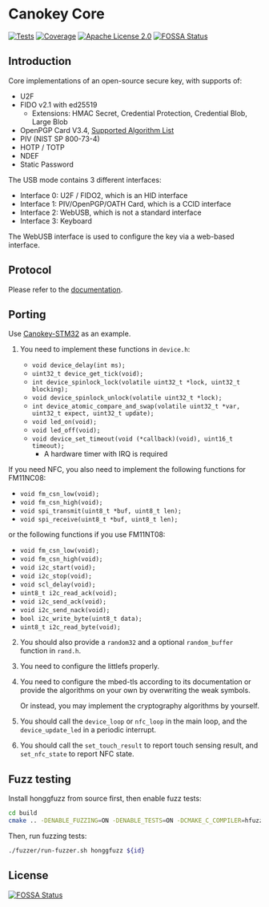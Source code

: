 # Canokey Core

[![Tests](https://github.com/canokeys/canokey-core/actions/workflows/tests.yml/badge.svg?branch=master)](https://github.com/canokeys/canokey-core/actions?query=branch%3Amaster)
[![Coverage](https://coveralls.io/repos/github/canokeys/canokey-core/badge.svg?branch=master)](https://coveralls.io/github/canokeys/canokey-core?branch=master)
[![Apache License 2.0](https://img.shields.io/badge/license-apache2.0-blue.svg)](https://github.com/canokeys/canokey-core/blob/master/LICENSE)
[![FOSSA Status](https://app.fossa.com/api/projects/git%2Bgithub.com%2Fcanokeys%2Fcanokey-core.svg?type=shield)](https://app.fossa.com/projects/git%2Bgithub.com%2Fcanokeys%2Fcanokey-core?ref=badge_shield)

## Introduction

Core implementations of an open-source secure key, with supports of:

* U2F
* FIDO v2.1 with ed25519
  - Extensions: HMAC Secret, Credential Protection, Credential Blob, Large Blob 
* OpenPGP Card V3.4, [Supported Algorithm List](https://docs.canokeys.org/userguide/openpgp/#supported-algorithm)
* PIV (NIST SP 800-73-4)
* HOTP / TOTP
* NDEF
* Static Password

The USB mode contains 3 different interfaces:

* Interface 0: U2F / FIDO2, which is an HID interface
* Interface 1: PIV/OpenPGP/OATH Card, which is a CCID interface
* Interface 2: WebUSB, which is not a standard interface
* Interface 3: Keyboard

The WebUSB interface is used to configure the key via a web-based interface.

## Protocol

Please refer to the [documentation](https://docs.canokeys.org/development/protocols/).

## Porting

Use [Canokey-STM32](https://github.com/canokeys/canokey-stm32) as an example.

1. You need to implement these functions in `device.h`:

   * `void device_delay(int ms);`
   * `uint32_t device_get_tick(void);`
   * `int device_spinlock_lock(volatile uint32_t *lock, uint32_t blocking);`
   * `void device_spinlock_unlock(volatile uint32_t *lock);`
   * `int device_atomic_compare_and_swap(volatile uint32_t *var, uint32_t expect, uint32_t update);`
   * `void led_on(void);`
   * `void led_off(void);`
   * `void device_set_timeout(void (*callback)(void), uint16_t timeout);`
      * A hardware timer with IRQ is required

  If you need NFC, you also need to implement the following functions for FM11NC08:
  
  * `void fm_csn_low(void);`
  * `void fm_csn_high(void);`
  * `void spi_transmit(uint8_t *buf, uint8_t len);`
  * `void spi_receive(uint8_t *buf, uint8_t len);`

  or the following functions if you use FM11NT08:

  * `void fm_csn_low(void);`
  * `void fm_csn_high(void);`
  * `void i2c_start(void);`
  * `void i2c_stop(void);`
  * `void scl_delay(void);`
  * `uint8_t i2c_read_ack(void);`
  * `void i2c_send_ack(void);`
  * `void i2c_send_nack(void);`
  * `bool i2c_write_byte(uint8_t data);`
  * `uint8_t i2c_read_byte(void);`

2. You should also provide a `random32` and a optional `random_buffer` function in `rand.h`.

3. You need to configure the littlefs properly.

4. You need to configure the mbed-tls according to its documentation or provide the algorithms on your own by overwriting the weak symbols.

   Or instead, you may implement the cryptography algorithms by yourself.

5. You should call the `device_loop` or `nfc_loop` in the main loop, and the `device_update_led` in a periodic interrupt. 

6. You should call the `set_touch_result` to report touch sensing result, and `set_nfc_state` to report NFC state.

## Fuzz testing

Install honggfuzz from source first, then enable fuzz tests:

```bash
cd build
cmake .. -DENABLE_FUZZING=ON -DENABLE_TESTS=ON -DCMAKE_C_COMPILER=hfuzz-clang -DCMAKE_BUILD_TYPE=Debug
```

Then, run fuzzing tests:

```bash
./fuzzer/run-fuzzer.sh honggfuzz ${id}
```


## License
[![FOSSA Status](https://app.fossa.com/api/projects/git%2Bgithub.com%2Fcanokeys%2Fcanokey-core.svg?type=large)](https://app.fossa.com/projects/git%2Bgithub.com%2Fcanokeys%2Fcanokey-core?ref=badge_large)
